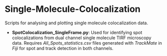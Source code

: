 # Single-Molecule-Colocalization
Scripts for analysing and plotting single molecule colocalization data.
 - **SpotColocalization_SingleFrame.py**: Used for identifying spot colocalizations from dual channel single molecule TIRF microscopy data. Requires *All_Spots_statistics.csv* files generated with *TrackMate* in *Fiji* for spot and track detection in both channels.
